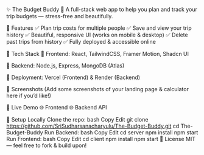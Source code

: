 ✨ The Budget Buddy
🚀 A full-stack web app to help you plan and track your trip budgets — stress-free and beautifully.

🌟 Features
✅ Plan trip costs for multiple people
✅ Save and view your trip history
✅ Beautiful, responsive UI (works on mobile & desktop)
✅ Delete past trips from history
✅ Fully deployed & accessible online

🧰 Tech Stack
🔷 Frontend: React, TailwindCSS, Framer Motion, Shadcn UI

🔷 Backend: Node.js, Express, MongoDB (Atlas)

🔷 Deployment: Vercel (Frontend) & Render (Backend)

📸 Screenshots
(Add some screenshots of your landing page & calculator here if you’d like!)

🚀 Live Demo
🌐 Frontend
🌐 Backend API

📝 Setup Locally
Clone the repo:
bash
Copy
Edit
git clone https://github.com/SriSudharsanacharyulu/The-Budget-Buddy.git
cd The-Budget-Buddy
Run Backend:
bash
Copy
Edit
cd server
npm install
npm start
Run Frontend:
bash
Copy
Edit
cd client
npm install
npm start
📜 License
MIT — feel free to fork & build upon!